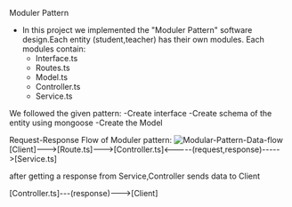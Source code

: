 Moduler Pattern

- In this project we implemented the "Moduler Pattern" software design.Each entity (student,teacher) has their own modules. Each
  modules contain:
  - Interface.ts
  - Routes.ts
  - Model.ts
  - Controller.ts
  - Service.ts

We followed the given pattern:
-Create interface
-Create schema of the entity using mongoose
-Create the Model

Request-Response Flow of Moduler pattern:
<img src="https://i.ibb.co/NWfQbPW/Modular-Pattern-Data-flow.png" alt="Modular-Pattern-Data-flow" border="0">
[Client]--->[Route.ts]--->[Controller.ts]<-----(request,response)----->[Service.ts]

after getting a response from Service,Controller sends data to Client

[Controller.ts]---(response)--->[Client]
